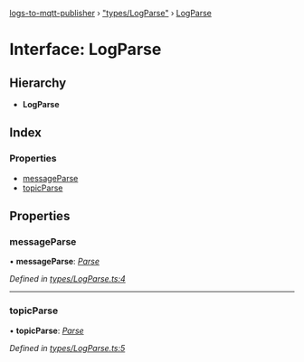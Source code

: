 [logs-to-mqtt-publisher](../README.md) › ["types/LogParse"](../modules/_types_logparse_.md) › [LogParse](_types_logparse_.logparse.md)

# Interface: LogParse

## Hierarchy

* **LogParse**

## Index

### Properties

* [messageParse](_types_logparse_.logparse.md#messageparse)
* [topicParse](_types_logparse_.logparse.md#topicparse)

## Properties

###  messageParse

• **messageParse**: *[Parse](_types_parse_.parse.md)*

*Defined in [types/LogParse.ts:4](https://github.com/TonyBrobston/logs-to-mqtt-publisher/blob/195afce/src/types/LogParse.ts#L4)*

___

###  topicParse

• **topicParse**: *[Parse](_types_parse_.parse.md)*

*Defined in [types/LogParse.ts:5](https://github.com/TonyBrobston/logs-to-mqtt-publisher/blob/195afce/src/types/LogParse.ts#L5)*

